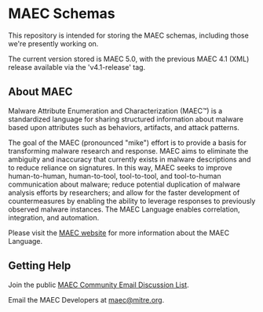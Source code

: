 MAEC Schemas
============

This repository is intended for storing the MAEC schemas, including those we're presently working on. 

The current version stored is MAEC 5.0, with the previous MAEC 4.1 (XML) release available via the 'v4.1-release' tag.

## About MAEC

Malware Attribute Enumeration and Characterization (MAEC™) is a standardized language for sharing structured information about malware based upon attributes such as behaviors, artifacts, and attack patterns.

The goal of the MAEC (pronounced "mike") effort is to provide a basis for transforming malware research and response. MAEC aims to eliminate the ambiguity and inaccuracy that currently exists in malware descriptions and to reduce reliance on signatures. In this way, MAEC seeks to improve human-to-human, human-to-tool, tool-to-tool, and tool-to-human communication about malware; reduce potential duplication of malware analysis efforts by researchers; and allow for the faster development of countermeasures by enabling the ability to leverage responses to previously observed malware instances. The MAEC Language enables correlation, integration, and automation.

Please visit the [MAEC website](http://maecproject.github.io/) for more information about the MAEC Language.

## Getting Help

Join the public [MAEC Community Email Discussion List](https://maec.mitre.org/community/discussionlist.html).

Email the MAEC Developers at maec@mitre.org.
